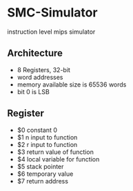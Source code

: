 # SMC-Simulator
instruction level mips simulator

## Architecture
- 8 Registers, 32-bit
- word addresses
- memory available size is 65536 words
- bit 0 is LSB

## Register
- $0 constant 0
- $1 n input to function
- $2 r input to function
- $3 return value of function
- $4 local variable for function
- $5 stack pointer
- $6 temporary value
- $7 return address 
